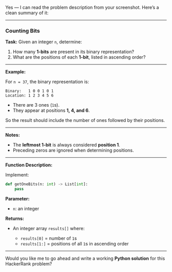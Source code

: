 Yes — I can read the problem description from your screenshot. Here’s a clean summary of it:

---

### **Counting Bits**

**Task:**
Given an integer `n`, determine:

1. How many **1-bits** are present in its binary representation?
2. What are the positions of each **1-bit**, listed in ascending order?

---

**Example:**

For `n = 37`, the binary representation is:

```
Binary:   1 0 0 1 0 1
Location: 1 2 3 4 5 6
```

* There are 3 ones (`1`s).
* They appear at positions **1, 4, and 6**.

So the result should include the number of ones followed by their positions.

---

**Notes:**

* The **leftmost 1-bit** is always considered **position 1**.
* Preceding zeros are ignored when determining positions.

---

**Function Description:**

Implement:

```python
def getOneBits(n: int) -> List[int]:
    pass
```

**Parameter:**

* `n`: an integer

**Returns:**

* An integer array `results[]` where:

  * `results[0]` = number of `1`s
  * `results[1:]` = positions of all `1`s in ascending order

---

Would you like me to go ahead and write a working **Python solution** for this HackerRank problem?
